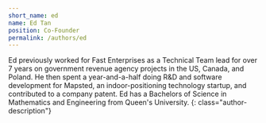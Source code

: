 ```yaml
---
short_name: ed
name: Ed Tan
position: Co-Founder
permalink: /authors/ed
---
```

Ed previously worked for Fast Enterprises as a Technical Team lead for over 7 years on government revenue agency projects in the US, Canada, and Poland.  He then spent a year-and-a-half doing R&D and software development for Mapsted, an indoor-positioning technology startup, and contributed to a company patent.  Ed has a Bachelors of Science in Mathematics and Engineering from Queen's University.
{: class="author-description"}
